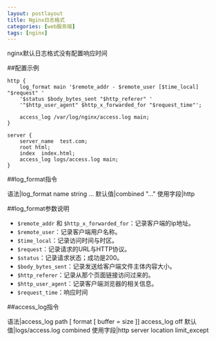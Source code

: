 ```yaml
---
layout: postlayout
title: Nginx日志格式
categories: [web服务端]
tags: [nginx]
---
```


nginx默认日志格式没有配置响应时间

##配置示例

~~~ nginx
http {
	log_format main '$remote_addr - $remote_user [$time_local] "$request" '
	'$status $body_bytes_sent "$http_referer" '
	'"$http_user_agent" $http_x_forwarded_for "$request_time"';
	
	access_log /var/log/nginx/access.log main;
}

server {
	server_name  test.com;
	root html;
	index  index.html;
	access_log logs/access.log main;
}
~~~

##log_format指令

语法|log_format name string ...
默认值|combined "..."
使用字段|http

##log_format参数说明
- `$remote_addr` 和 `$http_x_forwarded_for`：记录客户端的ip地址。
- `$remote_user`：记录客户端用户名称。
- `$time_local`：记录访问时间与时区。
- `$request`：记录请求的URL与HTTP协议。
- `$status`：记录请求状态；成功是200。
- `$body_bytes_sent`：记录发送给客户端文件主体内容大小。
- `$http_referer`：记录从那个页面链接访问过来的。
- `$http_user_agent`：记录客户端浏览器的相关信息。
- `$request_time`：响应时间

##access_log指令

语法|access_log path \[ format \[ buffer = size \]\] access_log off
默认值|logs/access.log combined
使用字段|http server location limit_except
